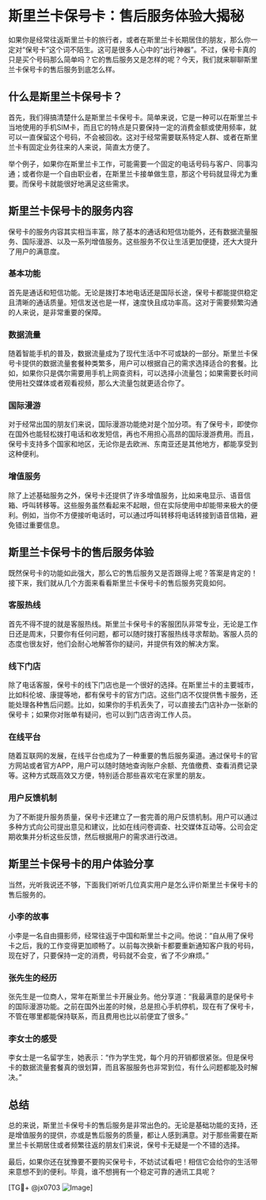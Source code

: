# 斯里兰卡保号卡：售后服务体验大揭秘

如果你是经常往返斯里兰卡的旅行者，或者在斯里兰卡长期居住的朋友，那么你一定对“保号卡”这个词不陌生。这可是很多人心中的“出行神器”。不过，保号卡真的只是买个号码那么简单吗？它的售后服务又是怎样的呢？今天，我们就来聊聊斯里兰卡保号卡的售后服务到底怎么样。

## 什么是斯里兰卡保号卡？

首先，我们得搞清楚什么是斯里兰卡保号卡。简单来说，它是一种可以在斯里兰卡当地使用的手机SIM卡，而且它的特点是只要保持一定的消费金额或使用频率，就可以一直保留这个号码，不会被回收。这对于经常需要联系特定人群、或者在斯里兰卡有固定业务往来的人来说，简直太方便了。

举个例子，如果你在斯里兰卡工作，可能需要一个固定的电话号码与客户、同事沟通；或者你是一个自由职业者，在斯里兰卡接单做生意，那这个号码就显得尤为重要。而保号卡就能很好地满足这些需求。

## 斯里兰卡保号卡的服务内容

保号卡的服务内容其实相当丰富，除了基本的通话和短信功能外，还有数据流量服务、国际漫游、以及一系列增值服务。这些服务不仅让生活更加便捷，还大大提升了用户的满意度。

### 基本功能

首先是通话和短信功能。无论是拨打本地电话还是国际长途，保号卡都能提供稳定且清晰的通话质量。短信发送也是一样，速度快且成功率高。这对于需要频繁沟通的人来说，是非常重要的保障。

### 数据流量

随着智能手机的普及，数据流量成为了现代生活中不可或缺的一部分。斯里兰卡保号卡提供的数据流量套餐种类繁多，用户可以根据自己的需求选择适合的套餐。比如，如果你只是偶尔需要用手机上网查资料，可以选择小流量包；如果需要长时间使用社交媒体或者观看视频，那么大流量包就更适合你了。

### 国际漫游

对于经常出国的朋友们来说，国际漫游功能绝对是个加分项。有了保号卡，即使你在国外也能轻松拨打电话和收发短信，再也不用担心高昂的国际漫游费用。而且，保号卡支持多个国家和地区，无论你是去欧洲、东南亚还是其他地方，都能享受到这种便利。

### 增值服务

除了上述基础服务之外，保号卡还提供了许多增值服务，比如来电显示、语音信箱、呼叫转移等。这些服务虽然看起来不起眼，但在实际使用中却能带来极大的便利。例如，当你不方便接听电话时，可以通过呼叫转移将电话转接到语音信箱，避免错过重要信息。

## 斯里兰卡保号卡的售后服务体验

既然保号卡的功能如此强大，那么它的售后服务又是否跟得上呢？答案是肯定的！接下来，我们就从几个方面来看看斯里兰卡保号卡的售后服务究竟如何。

### 客服热线

首先不得不提的就是客服热线。斯里兰卡保号卡的客服团队非常专业，无论是工作日还是周末，只要你有任何问题，都可以随时拨打客服热线寻求帮助。客服人员的态度也很友好，他们会耐心地解答你的疑问，并提供有效的解决方案。

### 线下门店

除了电话客服，保号卡的线下门店也是一个很好的选择。在斯里兰卡的主要城市，比如科伦坡、康提等地，都有保号卡的官方门店。这些门店不仅提供售卡服务，还能处理各种售后问题。比如，如果你的手机丢失了，可以直接去门店补办一张新的保号卡；如果你对账单有疑问，也可以到门店咨询工作人员。

### 在线平台

随着互联网的发展，在线平台也成为了一种重要的售后服务渠道。通过保号卡的官方网站或者官方APP，用户可以随时随地查询账户余额、充值缴费、查看消费记录等。这种方式既高效又方便，特别适合那些喜欢宅在家里的朋友。

### 用户反馈机制

为了不断提升服务质量，保号卡还建立了一套完善的用户反馈机制。用户可以通过多种方式向公司提出意见和建议，比如在线问卷调查、社交媒体互动等。公司会定期收集并分析这些反馈，然后根据用户的需求进行改进。

## 斯里兰卡保号卡的用户体验分享

当然，光听我说还不够，下面我们听听几位真实用户是怎么评价斯里兰卡保号卡的售后服务的。

### 小李的故事

小李是一名自由摄影师，经常往返于中国和斯里兰卡之间。他说：“自从用了保号卡之后，我的工作变得更加顺畅了。以前每次换新卡都要重新通知客户我的号码，现在好了，只要保持一定的消费，号码就不会变，省了不少麻烦。”

### 张先生的经历

张先生是一位商人，常年在斯里兰卡开展业务。他分享道：“我最满意的是保号卡的国际漫游功能。之前在国外出差的时候，总是担心手机停机，现在有了保号卡，不管在哪里都能保持联系，而且费用也比以前便宜了很多。”

### 李女士的感受

李女士是一名留学生，她表示：“作为学生党，每个月的开销都很紧张。但是保号卡的数据流量套餐真的很划算，而且客服服务也非常到位，有什么问题都能及时解决。”

## 总结

总的来说，斯里兰卡保号卡的售后服务是非常出色的。无论是基础功能的支持，还是增值服务的提供，亦或是售后服务的质量，都让人感到满意。对于那些需要在斯里兰卡长期居住或者频繁往返的朋友们来说，保号卡无疑是一个不错的选择。

最后，如果你还在犹豫要不要购买保号卡，不妨试试看吧！相信它会给你的生活带来意想不到的便利。毕竟，谁不想拥有一个稳定可靠的通讯工具呢？

[TG💪+ @jx0703 ![Image](https://github.com/user-attachments/assets/dbca1d08-cadb-493c-b0ec-ad6f7a83f270)]